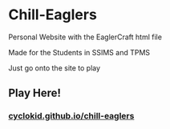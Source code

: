 # Chill-Eaglers
Personal Website with the EaglerCraft html file

Made for the Students in SSIMS and TPMS

Just go onto the site to play

## Play Here!

### [cyclokid.github.io/chill-eaglers](cyclokid.github.io/chill-eaglers)
